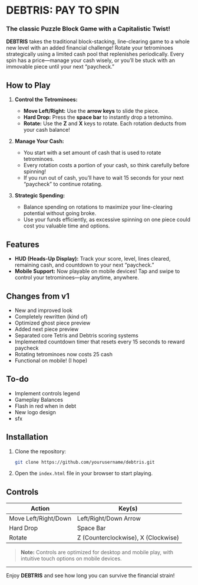 
# DEBTRIS: PAY TO SPIN

### The classic Puzzle Block Game with a Capitalistic Twist!

**DEBTRIS** takes the traditional block-stacking, line-clearing game to a whole new level with an added financial challenge! Rotate your tetrominoes strategically using a limited cash pool that replenishes periodically. Every spin has a price—manage your cash wisely, or you’ll be stuck with an immovable piece until your next “paycheck.”

## How to Play

1. **Control the Tetrominoes:**
   - **Move Left/Right:** Use the **arrow keys** to slide the piece.
   - **Hard Drop:** Press the **space bar** to instantly drop a tetromino.
   - **Rotate:** Use the **Z** and **X** keys to rotate. Each rotation deducts from your cash balance!

2. **Manage Your Cash:**
   - You start with a set amount of cash that is used to rotate tetrominoes.
   - Every rotation costs a portion of your cash, so think carefully before spinning!
   - If you run out of cash, you’ll have to wait 15 seconds for your next “paycheck” to continue rotating.

3. **Strategic Spending:**
   - Balance spending on rotations to maximize your line-clearing potential without going broke.
   - Use your funds efficiently, as excessive spinning on one piece could cost you valuable time and options.

## Features

- **HUD (Heads-Up Display):** Track your score, level, lines cleared, remaining cash, and countdown to your next “paycheck.”
- **Mobile Support:** Now playable on mobile devices! Tap and swipe to control your tetrominoes—play anytime, anywhere.

## Changes from v1
- New and improved look
- Completely rewritten (kind of)
- Optimized ghost piece preview
- Added next piece preview
- Separated core Tetris and Debtris scoring systems
- Implemented countdown timer that resets every 15 seconds to reward paycheck
- Rotating tetrominoes now costs 25 cash
- Functional on mobile! (I hope)

## To-do
- Implement controls legend
- Gameplay Balances
- Flash in red when in debt
- New logo design
- sfx

## Installation

1. Clone the repository:
   ```bash
   git clone https://github.com/yourusername/debtris.git
   ```
2. Open the `index.html` file in your browser to start playing.

## Controls

| Action            | Key(s)         |
|-------------------|----------------|
| Move Left/Right/Down   | Left/Right/Down Arrow |
| Hard Drop         | Space Bar      |
| Rotate            | Z (Counterclockwise), X (Clockwise) |

> **Note:** Controls are optimized for desktop and mobile play, with intuitive touch options on mobile devices.

---

Enjoy **DEBTRIS** and see how long you can survive the financial strain!
